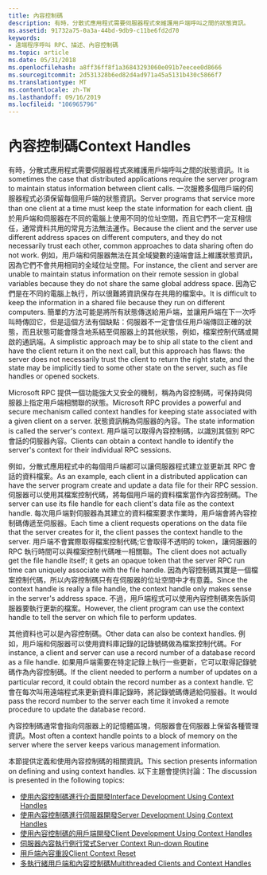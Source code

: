 ```yaml
---
title: 內容控制碼
description: 有時，分散式應用程式需要伺服器程式來維護用戶端呼叫之間的狀態資訊。
ms.assetid: 91732a75-0a3a-44bd-9db9-c11be6fd2d70
keywords:
- 遠端程序呼叫 RPC、描述、內容控制碼
ms.topic: article
ms.date: 05/31/2018
ms.openlocfilehash: a8ff36ff8f1a36843293060e091b7eecee0d8666
ms.sourcegitcommit: 2d531328b6ed82d4ad971a45a5131b430c5866f7
ms.translationtype: MT
ms.contentlocale: zh-TW
ms.lasthandoff: 09/16/2019
ms.locfileid: "106965796"
---
```

# <a name="context-handles"></a><span data-ttu-id="cd480-104">內容控制碼</span><span class="sxs-lookup"><span data-stu-id="cd480-104">Context Handles</span></span>

<span data-ttu-id="cd480-105">有時，分散式應用程式需要伺服器程式來維護用戶端呼叫之間的狀態資訊。</span><span class="sxs-lookup"><span data-stu-id="cd480-105">It is sometimes the case that distributed applications require the server program to maintain status information between client calls.</span></span> <span data-ttu-id="cd480-106">一次服務多個用戶端的伺服器程式必須保留每個用戶端的狀態資訊。</span><span class="sxs-lookup"><span data-stu-id="cd480-106">Server programs that service more than one client at a time must keep the state information for each client.</span></span> <span data-ttu-id="cd480-107">由於用戶端和伺服器在不同的電腦上使用不同的位址空間，而且它們不一定互相信任，通常資料共用的常見方法無法運作。</span><span class="sxs-lookup"><span data-stu-id="cd480-107">Because the client and the server use different address spaces on different computers, and they do not necessarily trust each other, common approaches to data sharing often do not work.</span></span> <span data-ttu-id="cd480-108">例如，用戶端和伺服器無法在其全域變數的遠端會話上維護狀態資訊，因為它們不會共用相同的全域位址空間。</span><span class="sxs-lookup"><span data-stu-id="cd480-108">For instance, the client and server are unable to maintain status information on their remote session in global variables because they do not share the same global address space.</span></span> <span data-ttu-id="cd480-109">因為它們是在不同的電腦上執行，所以很難將資訊保存在共用的檔案中。</span><span class="sxs-lookup"><span data-stu-id="cd480-109">It is difficult to keep the information in a shared file because they run on different computers.</span></span> <span data-ttu-id="cd480-110">簡單的方法可能是將所有狀態傳送給用戶端，並讓用戶端在下一次呼叫時傳回它，但是這個方法有個缺點：伺服器不一定會信任用戶端傳回正確的狀態，而且狀態可能會隱含地系結至伺服器上的其他狀態，例如，檔案控制代碼或開啟的通訊端。</span><span class="sxs-lookup"><span data-stu-id="cd480-110">A simplistic approach may be to ship all state to the client and have the client return it on the next call, but this approach has flaws: the server does not necessarily trust the client to return the right state, and the state may be implicitly tied to some other state on the server, such as file handles or opened sockets.</span></span>

<span data-ttu-id="cd480-111">Microsoft RPC 提供一個功能強大又安全的機制，稱為內容控制碼，可保持與伺服器上指定用戶端相關聯的狀態。</span><span class="sxs-lookup"><span data-stu-id="cd480-111">Microsoft RPC provides a powerful and secure mechanism called context handles for keeping state associated with a given client on a server.</span></span> <span data-ttu-id="cd480-112">狀態資訊稱為伺服器的內容。</span><span class="sxs-lookup"><span data-stu-id="cd480-112">The state information is called the server's context.</span></span> <span data-ttu-id="cd480-113">用戶端可以取得內容控制碼，以識別其個別 RPC 會話的伺服器內容。</span><span class="sxs-lookup"><span data-stu-id="cd480-113">Clients can obtain a context handle to identify the server's context for their individual RPC sessions.</span></span>

<span data-ttu-id="cd480-114">例如，分散式應用程式中的每個用戶端都可以讓伺服器程式建立並更新其 RPC 會話的資料檔案。</span><span class="sxs-lookup"><span data-stu-id="cd480-114">As an example, each client in a distributed application can have the server program create and update a data file for their RPC session.</span></span> <span data-ttu-id="cd480-115">伺服器可以使用其檔案控制代碼，將每個用戶端的資料檔案當作內容控制碼。</span><span class="sxs-lookup"><span data-stu-id="cd480-115">The server can use its file handle for each client's data file as the context handle.</span></span> <span data-ttu-id="cd480-116">每次用戶端對伺服器為其建立的資料檔案要求作業時，用戶端會將內容控制碼傳遞至伺服器。</span><span class="sxs-lookup"><span data-stu-id="cd480-116">Each time a client requests operations on the data file that the server creates for it, the client passes the context handle to the server.</span></span> <span data-ttu-id="cd480-117">用戶端不會實際取得檔案控制代碼;它會取得不透明的 token，讓伺服器的 RPC 執行時間可以與檔案控制代碼唯一相關聯。</span><span class="sxs-lookup"><span data-stu-id="cd480-117">The client does not actually get the file handle itself; it gets an opaque token that the server RPC run time can uniquely associate with the file handle.</span></span> <span data-ttu-id="cd480-118">因為內容控制碼其實是一個檔案控制代碼，所以內容控制碼只有在伺服器的位址空間中才有意義。</span><span class="sxs-lookup"><span data-stu-id="cd480-118">Since the context handle is really a file handle, the context handle only makes sense in the server's address space.</span></span> <span data-ttu-id="cd480-119">不過，用戶端程式可以使用內容控制碼來告訴伺服器要執行更新的檔案。</span><span class="sxs-lookup"><span data-stu-id="cd480-119">However, the client program can use the context handle to tell the server on which file to perform updates.</span></span>

<span data-ttu-id="cd480-120">其他資料也可以是內容控制碼。</span><span class="sxs-lookup"><span data-stu-id="cd480-120">Other data can also be context handles.</span></span> <span data-ttu-id="cd480-121">例如，用戶端和伺服器可以使用資料庫記錄的記錄號碼做為檔案控制代碼。</span><span class="sxs-lookup"><span data-stu-id="cd480-121">For instance, a client and server can use a record number of a database record as a file handle.</span></span> <span data-ttu-id="cd480-122">如果用戶端需要在特定記錄上執行一些更新，它可以取得記錄號碼作為內容控制碼。</span><span class="sxs-lookup"><span data-stu-id="cd480-122">If the client needed to perform a number of updates on a particular record, it could obtain the record number as a context handle.</span></span> <span data-ttu-id="cd480-123">它會在每次叫用遠端程式來更新資料庫記錄時，將記錄號碼傳遞給伺服器。</span><span class="sxs-lookup"><span data-stu-id="cd480-123">It would pass the record number to the server each time it invoked a remote procedure to update the database record.</span></span>

<span data-ttu-id="cd480-124">內容控制碼通常會指向伺服器上的記憶體區塊，伺服器會在伺服器上保留各種管理資訊。</span><span class="sxs-lookup"><span data-stu-id="cd480-124">Most often a context handle points to a block of memory on the server where the server keeps various management information.</span></span>

<span data-ttu-id="cd480-125">本節提供定義和使用內容控制碼的相關資訊。</span><span class="sxs-lookup"><span data-stu-id="cd480-125">This section presents information on defining and using context handles.</span></span> <span data-ttu-id="cd480-126">以下主題會提供討論：</span><span class="sxs-lookup"><span data-stu-id="cd480-126">The discussion is presented in the following topics:</span></span>

-   [<span data-ttu-id="cd480-127">使用內容控制碼進行介面開發</span><span class="sxs-lookup"><span data-stu-id="cd480-127">Interface Development Using Context Handles</span></span>](interface-development-using-context-handles.md)
-   [<span data-ttu-id="cd480-128">使用內容控制碼進行伺服器開發</span><span class="sxs-lookup"><span data-stu-id="cd480-128">Server Development Using Context Handles</span></span>](server-development-using-context-handles.md)
-   [<span data-ttu-id="cd480-129">使用內容控制碼的用戶端開發</span><span class="sxs-lookup"><span data-stu-id="cd480-129">Client Development Using Context Handles</span></span>](client-development-using-context-handles.md)
-   [<span data-ttu-id="cd480-130">伺服器內容執行例行常式</span><span class="sxs-lookup"><span data-stu-id="cd480-130">Server Context Run-down Routine</span></span>](server-context-run-down-routine.md)
-   [<span data-ttu-id="cd480-131">用戶端內容重設</span><span class="sxs-lookup"><span data-stu-id="cd480-131">Client Context Reset</span></span>](client-context-reset.md)
-   [<span data-ttu-id="cd480-132">多執行緒用戶端和內容控制碼</span><span class="sxs-lookup"><span data-stu-id="cd480-132">Multithreaded Clients and Context Handles</span></span>](multithreaded-clients-and-context-handles.md)

 

 




